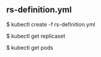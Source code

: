 ## rs-definition.yml
$ kubectl create -f rs-definition.yml

$ kubectl get replicaset

$ kubectl get pods
